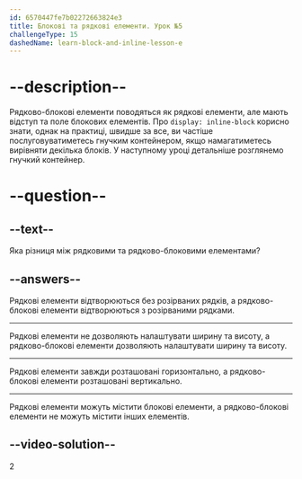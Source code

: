 ```yaml
---
id: 6570447fe7b02272663824e3
title: Блокові та рядкові елементи. Урок №5
challengeType: 15
dashedName: learn-block-and-inline-lesson-e
---
```


# --description--

Рядково-блокові елементи поводяться як рядкові елементи, але мають відступ та поле блокових елементів. Про `display: inline-block` корисно знати, однак на практиці, швидше за все, ви частіше послуговуватиметесь гнучким контейнером, якщо намагатиметесь вирівняти декілька блоків. У наступному уроці детальніше розглянемо гнучкий контейнер.

# --question--

## --text--

Яка різниця між рядковими та рядково-блоковими елементами?

## --answers--

Рядкові елементи відтворюються без розірваних рядків, а рядково-блокові елементи відтворюються з розірваними рядками.

---

Рядкові елементи не дозволяють налаштувати ширину та висоту, а рядково-блокові елементи дозволяють налаштувати ширину та висоту.

---

Рядкові елементи завжди розташовані горизонтально, а рядково-блокові елементи розташовані вертикально.

---

Рядкові елементи можуть містити блокові елементи, а рядково-блокові елементи не можуть містити інших елементів.

## --video-solution--

2

